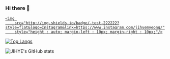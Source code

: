 ### Hi there 👋 <a href="https://www.instagram.com/jihyemyeong/">
    <img 
        src="http://img.shields.io/badge/-test-222222?style=flat&logo=Instagram&link=https://www.instagram.com/jihyemyeong/"
        style="height : auto; margin-left : 10px; margin-right : 10px;"/>
</a>

<!--
**JIHYE0705/JIHYE0705** is a ✨ _special_ ✨ repository because its `README.md` (this file) appears on your GitHub profile.

Here are some ideas to get you started:

- 🔭 I’m currently working on ...
- 🌱 I’m currently learning ...
- 👯 I’m looking to collaborate on ...
- 🤔 I’m looking for help with ...
- 💬 Ask me about ...
- 📫 How to reach me: ...
- 😄 Pronouns: ...
- ⚡ Fun fact: ...
-->

[![Top Langs](https://github-readme-stats.vercel.app/api/top-langs/?username=JIHYE0705&layout=compact&theme=buefy&langs_count=5)](https://github.com/anuraghazra/github-readme-stats)<br>

![JIHYE's GitHub stats](https://github-readme-stats.vercel.app/api?username=JIHYE0705&theme=nightowl&show_icons=true)





